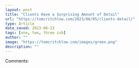 ```yaml
---
layout: post
title: "Clients Have a Surprising Amount of Detail"
url: "https://tomcritchlow.com/2023/06/05/clients-detail/"
type: Article
date_saved: 2023-06-23
tags: [one, two, three ish]
author: ""
image: "https://tomcritchlow.com/images/green.png"
description: ""
---
```


Comments: 